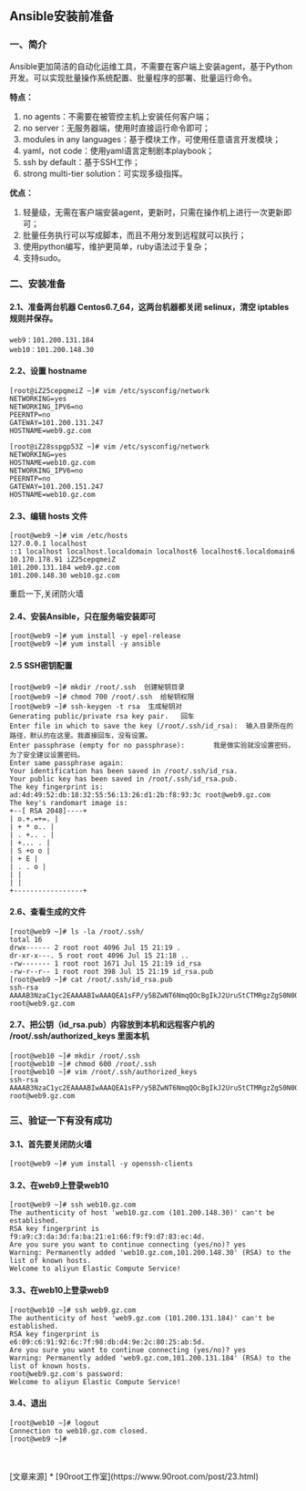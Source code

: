 ## Ansible安装前准备
### 一、简介
Ansible更加简洁的自动化运维工具，不需要在客户端上安装agent，基于Python开发。可以实现批量操作系统配置、批量程序的部署、批量运行命令。

**特点：**
1. no agents：不需要在被管控主机上安装任何客户端；
2. no server：无服务器端，使用时直接运行命令即可；
3. modules in any languages：基于模块工作，可使用任意语言开发模块；
4. yaml，not code：使用yaml语言定制剧本playbook；
5. ssh by default：基于SSH工作；
6. strong multi-tier solution：可实现多级指挥。

**优点：**
1. 轻量级，无需在客户端安装agent，更新时，只需在操作机上进行一次更新即可；
2. 批量任务执行可以写成脚本，而且不用分发到远程就可以执行；
3. 使用python编写，维护更简单，ruby语法过于复杂；
4. 支持sudo。

### 二、安装准备
#### 2.1、准备两台机器 Centos6.7_64，这两台机器都关闭 selinux，清空 iptables 规则并保存。
```
web9：101.200.131.184
web10：101.200.148.30
```
#### 2.2、设置 hostname
```
[root@iZ25cepqmeiZ ~]# vim /etc/sysconfig/network
NETWORKING=yes
NETWORKING_IPV6=no
PEERNTP=no
GATEWAY=101.200.131.247
HOSTNAME=web9.gz.com
```
```
[root@iZ28sspgp53Z ~]# vim /etc/sysconfig/network
NETWORKING=yes
HOSTNAME=web10.gz.com
NETWORKING_IPV6=no
PEERNTP=no
GATEWAY=101.200.151.247
HOSTNAME=web10.gz.com
```
#### 2.3、编辑 hosts 文件
```
[root@web9 ~]# vim /etc/hosts
127.0.0.1 localhost
::1 localhost localhost.localdomain localhost6 localhost6.localdomain6
10.170.178.91 iZ25cepqmeiZ
101.200.131.184 web9.gz.com
101.200.148.30 web10.gz.com
```
重启一下,关闭防火墙
#### 2.4、安装Ansible，只在服务端安装即可
```
[root@web9 ~]# yum install -y epel-release
[root@web9 ~]# yum install -y ansible
```
#### 2.5 SSH密钥配置
```
[root@web9 ~]# mkdir /root/.ssh  创建秘钥目录
[root@web9 ~]# chmod 700 /root/.ssh  给秘钥权限 
[root@web9 ~]# ssh-keygen -t rsa  生成秘钥对
Generating public/private rsa key pair.   回车
Enter file in which to save the key (/root/.ssh/id_rsa):  输入目录所在的路径，默认的在这里。我直接回车，没有设置。
Enter passphrase (empty for no passphrase):       我是做实验就没设置密码，为了安全建议设置密码。
Enter same passphrase again:
Your identification has been saved in /root/.ssh/id_rsa.
Your public key has been saved in /root/.ssh/id_rsa.pub.
The key fingerprint is:
ad:4d:49:52:db:18:32:55:56:13:26:d1:2b:f8:93:3c root@web9.gz.com
The key's randomart image is:
+--[ RSA 2048]----+
| o.+.=+=. |
| + * o.. |
| . +.. . |
| +... . |
| S +o o |
| + E |
| . . o |
| |
| |
+-----------------+
```
#### 2.6、查看生成的文件
```
[root@web9 ~]# ls -la /root/.ssh/
total 16
drwx------ 2 root root 4096 Jul 15 21:19 .
dr-xr-x---. 5 root root 4096 Jul 15 21:18 ..
-rw------- 1 root root 1671 Jul 15 21:19 id_rsa
-rw-r--r-- 1 root root 398 Jul 15 21:19 id_rsa.pub
[root@web9 ~]# cat /root/.ssh/id_rsa.pub
ssh-rsa AAAAB3NzaC1yc2EAAAABIwAAAQEA1sFP/y5BZwNT6NmqQOcBgIkJ2UruStCTMRgzZgS0N0OjZlOx037tu5ANNrvJY7CjvWzGoYGElhxIqw4RS5JD6CzQklZfVw7fIsoCREH3qUMmNdlvCMKSB0EQK/iL5TEcuceKRJNhqomG6Mpg4bEHlbCiNHnr9WmDneRSAzTaMo6cSUsxpq1O29aOLsMuSNU6WqGdfDfI/RaWNp446/7ccAa1Z/SlUMktnVPGcj/GZsATBaoR+4baQogVfy8Cfi6yAxlub4TL+ttth4V40hQpaytTIuMjwU5E0rL6BI4zFwn2TTNBYOjS1OZmB6m4nD4iGdpIQZEpNZMyHOIMGF73YQ== root@web9.gz.com
```

#### 2.7、把公钥（id_rsa.pub）内容放到本机和远程客户机的 /root/.ssh/authorized_keys 里面本机
```
[root@web10 ~]# mkdir /root/.ssh
[root@web10 ~]# chmod 600 /root/.ssh
[root@web10 ~]# vim /root/.ssh/authorized_keys
ssh-rsa AAAAB3NzaC1yc2EAAAABIwAAAQEA1sFP/y5BZwNT6NmqQOcBgIkJ2UruStCTMRgzZgS0N0OjZlOx037tu5ANNrvJY7CjvWzGoYGElhxIqw4RS5JD6CzQklZfVw7fIsoCREH3qUMmNdlvCMKSB0EQK/iL5TEcuceKRJNhqomG6Mpg4bEHlbCiNHnr9WmDneRSAzTaMo6cSUsxpq1O29aOLsMuSNU6WqGdfDfI/RaWNp446/7ccAa1Z/SlUMktnVPGcj/GZsATBaoR+4baQogVfy8Cfi6yAxlub4TL+ttth4V40hQpaytTIuMjwU5E0rL6BI4zFwn2TTNBYOjS1OZmB6m4nD4iGdpIQZEpNZMyHOIMGF73YQ== root@web9.gz.com
```
### 三、验证一下有没有成功
#### 3.1、首先要关闭防火墙
```
[root@web9 ~]# yum install -y openssh-clients
```
#### 3.2、在web9上登录web10
```
[root@web9 ~]# ssh web10.gz.com
The authenticity of host 'web10.gz.com (101.200.148.30)' can't be established.
RSA key fingerprint is f9:a9:c3:da:3d:fa:ba:21:e1:66:f9:f9:d7:83:ec:4d.
Are you sure you want to continue connecting (yes/no)? yes
Warning: Permanently added 'web10.gz.com,101.200.148.30' (RSA) to the list of known hosts.
Welcome to aliyun Elastic Compute Service!
```

#### 3.3、在web10上登录web9
```
[root@web10 ~]# ssh web9.gz.com
The authenticity of host 'web9.gz.com (101.200.131.184)' can't be established.
RSA key fingerprint is e6:09:c6:91:92:6c:7f:98:db:d4:9e:2c:80:25:ab:5d.
Are you sure you want to continue connecting (yes/no)? yes
Warning: Permanently added 'web9.gz.com,101.200.131.184' (RSA) to the list of known hosts.
root@web9.gz.com's password:
Welcome to aliyun Elastic Compute Service!
```

#### 3.4、退出
```
[root@web10 ~]# logout
Connection to web10.gz.com closed.
[root@web9 ~]#
```
</br>
</br>
[文章来源]
* [90root工作室](https://www.90root.com/post/23.html)
